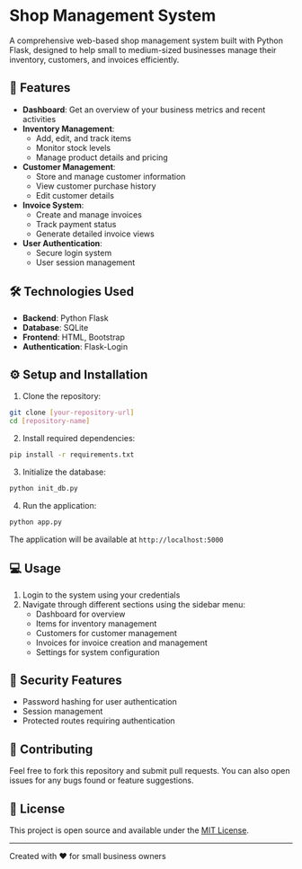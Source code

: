 # Shop Management System

A comprehensive web-based shop management system built with Python Flask, designed to help small to medium-sized businesses manage their inventory, customers, and invoices efficiently.

## 🚀 Features

- **Dashboard**: Get an overview of your business metrics and recent activities
- **Inventory Management**: 
  - Add, edit, and track items
  - Monitor stock levels
  - Manage product details and pricing
- **Customer Management**:
  - Store and manage customer information
  - View customer purchase history
  - Edit customer details
- **Invoice System**:
  - Create and manage invoices
  - Track payment status
  - Generate detailed invoice views
- **User Authentication**:
  - Secure login system
  - User session management

## 🛠️ Technologies Used

- **Backend**: Python Flask
- **Database**: SQLite
- **Frontend**: HTML, Bootstrap
- **Authentication**: Flask-Login

## ⚙️ Setup and Installation

1. Clone the repository:
```bash
git clone [your-repository-url]
cd [repository-name]
```

2. Install required dependencies:
```bash
pip install -r requirements.txt
```

3. Initialize the database:
```bash
python init_db.py
```

4. Run the application:
```bash
python app.py
```

The application will be available at `http://localhost:5000`

## 💻 Usage

1. Login to the system using your credentials
2. Navigate through different sections using the sidebar menu:
   - Dashboard for overview
   - Items for inventory management
   - Customers for customer management
   - Invoices for invoice creation and management
   - Settings for system configuration

## 🔐 Security Features

- Password hashing for user authentication
- Session management
- Protected routes requiring authentication

## 🤝 Contributing

Feel free to fork this repository and submit pull requests. You can also open issues for any bugs found or feature suggestions.

## 📝 License

This project is open source and available under the [MIT License](LICENSE).

---
Created with ❤️ for small business owners
